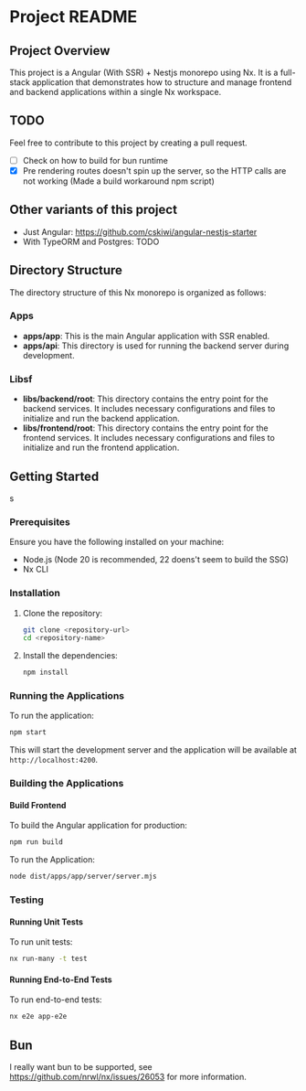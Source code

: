 # Project README

## Project Overview

This project is a Angular (With SSR) + Nestjs monorepo using Nx. It is a full-stack application that demonstrates how to structure and manage frontend and backend applications within a single Nx workspace.

## TODO

Feel free to contribute to this project by creating a pull request.

- [ ] Check on how to build for bun runtime
- [x] Pre rendering routes doesn't spin up the server, so the HTTP calls are not working (Made a build workaround npm script)

## Other variants of this project

- Just Angular: https://github.com/cskiwi/angular-nestjs-starter
- With TypeORM and Postgres: TODO

## Directory Structure

The directory structure of this Nx monorepo is organized as follows:

### Apps

- **apps/app**: This is the main Angular application with SSR enabled.
- **apps/api**: This directory is used for running the backend server during development.

### Libsf

- **libs/backend/root**: This directory contains the entry point for the backend services. It includes necessary configurations and files to initialize and run the backend application.
- **libs/frontend/root**: This directory contains the entry point for the frontend services. It includes necessary configurations and files to initialize and run the frontend application.

## Getting Started

s

### Prerequisites

Ensure you have the following installed on your machine:

- Node.js (Node 20 is recommended, 22 doens't seem to build the SSG)
- Nx CLI

### Installation

1. Clone the repository:

   ```bash
   git clone <repository-url>
   cd <repository-name>
   ```

2. Install the dependencies:
   ```bash
   npm install
   ```

### Running the Applications

To run the application:

```bash
npm start
```

This will start the development server and the application will be available at `http://localhost:4200`.

### Building the Applications

#### Build Frontend

To build the Angular application for production:

```bash
npm run build
```

To run the Application:

```bash
node dist/apps/app/server/server.mjs
```

### Testing

#### Running Unit Tests

To run unit tests:

```bash
nx run-many -t test
```

#### Running End-to-End Tests

To run end-to-end tests:

```bash
nx e2e app-e2e
```

## Bun

I really want bun to be supported, see https://github.com/nrwl/nx/issues/26053 for more information.

